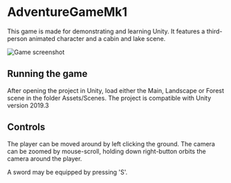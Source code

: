 # AdventureGameMk1

This game is made for demonstrating and learning Unity. It features a third-person animated character and a cabin and lake scene.

![Game screenshot](http://roberthoff.com/files/github/AdventureGameMk1-screen.png)

## Running the game

After opening the project in Unity, load either the Main, Landscape or Forest scene in the folder Assets/Scenes. The project is compatible with Unity version 2019.3

## Controls

The player can be moved around by left clicking the ground. The camera can be zoomed by mouse-scroll, holding down right-button orbits the camera around the player.

A sword may be equipped by pressing 'S'.



